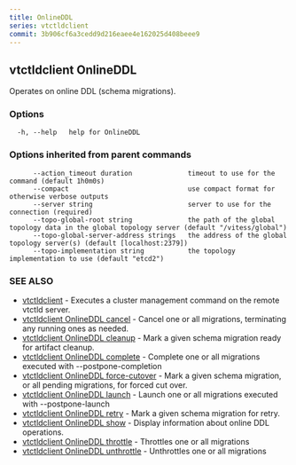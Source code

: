 ```yaml
---
title: OnlineDDL
series: vtctldclient
commit: 3b906cf6a3cedd9d216eaee4e162025d408beee9
---
```

## vtctldclient OnlineDDL

Operates on online DDL (schema migrations).

### Options

```
  -h, --help   help for OnlineDDL
```

### Options inherited from parent commands

```
      --action_timeout duration              timeout to use for the command (default 1h0m0s)
      --compact                              use compact format for otherwise verbose outputs
      --server string                        server to use for the connection (required)
      --topo-global-root string              the path of the global topology data in the global topology server (default "/vitess/global")
      --topo-global-server-address strings   the address of the global topology server(s) (default [localhost:2379])
      --topo-implementation string           the topology implementation to use (default "etcd2")
```

### SEE ALSO

* [vtctldclient](../)	 - Executes a cluster management command on the remote vtctld server.
* [vtctldclient OnlineDDL cancel](./vtctldclient_onlineddl_cancel/)	 - Cancel one or all migrations, terminating any running ones as needed.
* [vtctldclient OnlineDDL cleanup](./vtctldclient_onlineddl_cleanup/)	 - Mark a given schema migration ready for artifact cleanup.
* [vtctldclient OnlineDDL complete](./vtctldclient_onlineddl_complete/)	 - Complete one or all migrations executed with --postpone-completion
* [vtctldclient OnlineDDL force-cutover](./vtctldclient_onlineddl_force-cutover/)	 - Mark a given schema migration, or all pending migrations, for forced cut over.
* [vtctldclient OnlineDDL launch](./vtctldclient_onlineddl_launch/)	 - Launch one or all migrations executed with --postpone-launch
* [vtctldclient OnlineDDL retry](./vtctldclient_onlineddl_retry/)	 - Mark a given schema migration for retry.
* [vtctldclient OnlineDDL show](./vtctldclient_onlineddl_show/)	 - Display information about online DDL operations.
* [vtctldclient OnlineDDL throttle](./vtctldclient_onlineddl_throttle/)	 - Throttles one or all migrations
* [vtctldclient OnlineDDL unthrottle](./vtctldclient_onlineddl_unthrottle/)	 - Unthrottles one or all migrations

